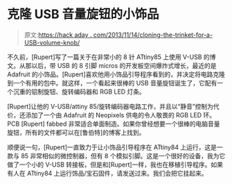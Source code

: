 # 克隆 USB 音量旋钮的小饰品

> 原文:[https://hack aday . com/2013/11/14/cloning-the-trinket-for-a-USB-volume-knob/](https://hackaday.com/2013/11/14/cloning-the-trinket-for-a-usb-volume-knob/)

不久前，[Rupert]写了一篇关于在非常小的 8 针 ATtiny85 上使用 V-USB 的博文。从那以后，带 USB 的 8 引脚 micros 的开发板空间爆炸式增长，最近的是 Adafruit 的小饰品。[Rupert]喜欢他用小饰品引导程序看到的，并决定将电路克隆到一个有用的包中。就这样，一个看起来很棒的 USB 音量旋钮诞生了，它配有一个沉重的铝制旋钮、旋转编码器和 RGB LED 灯条。

[Rupert]让他的 V-USB/attiny 85/旋转编码器电路工作，并且以“静音”控制为代价，还添加了一个由 Adafruit 的 Neopixels 供电的令人敬畏的 RGB LED 环。PCB [Rupert] fabbed 非常适合单面制造。如果你曾经想要一个很棒的电脑音量旋钮，所有的文件都可以在[鲁伯特]的博客上找到。

顺便说一句，[Rupert]一直致力于让小饰品引导程序在 ATtiny84 上运行，这是一款与 85 非常相似的微控制器，但有 8 个模拟引脚。这是一个很好的设备，我为它做了一个小的 V-USB 转接板，但是和[Rupert]一样，我也在移植引导程序。如果有人在 ATtiny84 上运行饰品/宝石固件，请发送过来。我们会把它挂起来。
